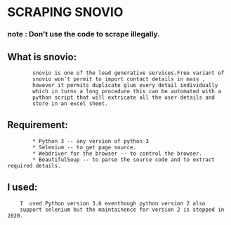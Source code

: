 # SCRAPING SNOVIO
### note : Don't use the code to scrape illegally.

## What is snovio:
            snovio is one of the lead generative services.Free variant of  
            snovio won't permit to import contact details in mass ,  
            however it permits duplicate glue every detail individually  
            which in turns a long procedure this can be automated with a  
            python script that will extricate all the user details and  
            store in an excel sheet.
## Requirement:
            * Python 3 -- any version of python 3
            * Selenium -- to get page source.
            * Webdriver for the browser -- to control the browser.
            * BeautifulSoup -- to parse the source code and to extract required details.
## I used:
        I  used Python version 3.6 eventhough python version 2 also  
        support selenium but the maintainence for version 2 is stopped in   2020.

